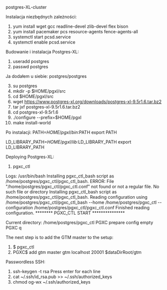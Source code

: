 postgres-XL-cluster

Instalacja niezbędnych zależności:
1. yum install wget gcc readline-devel zlib-devel flex bison
2. yum install pacemaker pcs resource-agents fence-agents-all
3. systemctl start pcsd.service
4. systemctl enable pcsd.service

Budowanie i instalacja Postgres-XL:
1. useradd postgres
2. passwd postgres

  Ja dodałem u siebie: postgres/postgres

3. su postgres
4. mkdir -p $HOME/pgxl/src
5. cd $HOME/pgxl/src
6. wget https://www.postgres-xl.org/downloads/postgres-xl-9.5r1.6.tar.bz2
7. tar jxf postgres-xl-9.5r1.6.tar.bz2
8. cd postgres-xl-9.5r1.6
9. ./configure --prefix=$HOME/pgxl
10. make install-world

Po instalacji:
PATH=$HOME/pgxl/bin:$PATH
export PATH

LD_LIBRARY_PATH=$HOME/pgxl/lib:$LD_LIBRARY_PATH
export LD_LIBRARY_PATH

Deploying Postgres-XL:
1. pgxc_ctl

Logs:
/usr/bin/bash
Installing pgxc_ctl_bash script as /home/postgres/pgxc_ctl/pgxc_ctl_bash.
ERROR: File "/home/postgres/pgxc_ctl/pgxc_ctl.conf" not found or not a regular file. No such file or directory
Installing pgxc_ctl_bash script as /home/postgres/pgxc_ctl/pgxc_ctl_bash.
Reading configuration using /home/postgres/pgxc_ctl/pgxc_ctl_bash --home /home/postgres/pgxc_ctl --configuration /home/postgres/pgxc_ctl/pgxc_ctl.conf
Finished reading configuration.
   ******** PGXC_CTL START ***************

Current directory: /home/postgres/pgxc_ctl
PGXC prepare config empty
PGXC q

The next step is to add the GTM master to the setup:
1. $ pgxc_ctl
2. PGXC$  add gtm master gtm localhost 20001 $dataDirRoot/gtm




Passwordless SSH:
1. ssh-keygen -t rsa
Press enter for each line 
2. cat ~/.ssh/id_rsa.pub >> ~/.ssh/authorized_keys
3. chmod og-wx ~/.ssh/authorized_keys 
